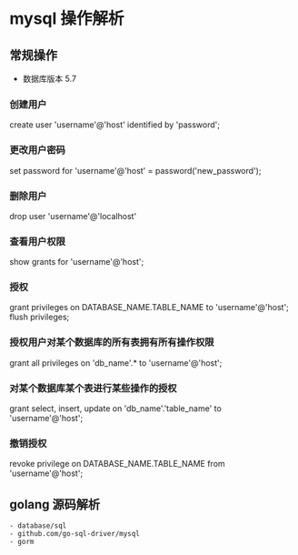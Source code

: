 # mysql 操作解析


## 常规操作
- 数据库版本 5.7

### 创建用户
create user 'username'@'host' identified by 'password';
### 更改用户密码
set password for 'username'@'host' = password('new_password');
### 删除用户
drop user 'username'@'localhost'

### 查看用户权限
show grants for 'username'@'host';
### 授权
grant privileges on DATABASE_NAME.TABLE_NAME to 'username'@'host';
flush privileges;

### 授权用户对某个数据库的所有表拥有所有操作权限
grant all privileges on 'db_name'.* to 'username'@'host';
### 对某个数据库某个表进行某些操作的授权
grant select, insert, update on 'db_name'.'table_name' to 'username'@'host';

### 撤销授权
revoke privilege on DATABASE_NAME.TABLE_NAME from 'username'@'host';


## golang 源码解析
    - database/sql
    - github.com/go-sql-driver/mysql
    - gorm 
